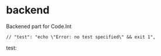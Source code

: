 # backend

Backened part for Code.Int

    // "test": "echo \"Error: no test specified\" && exit 1",

test:
